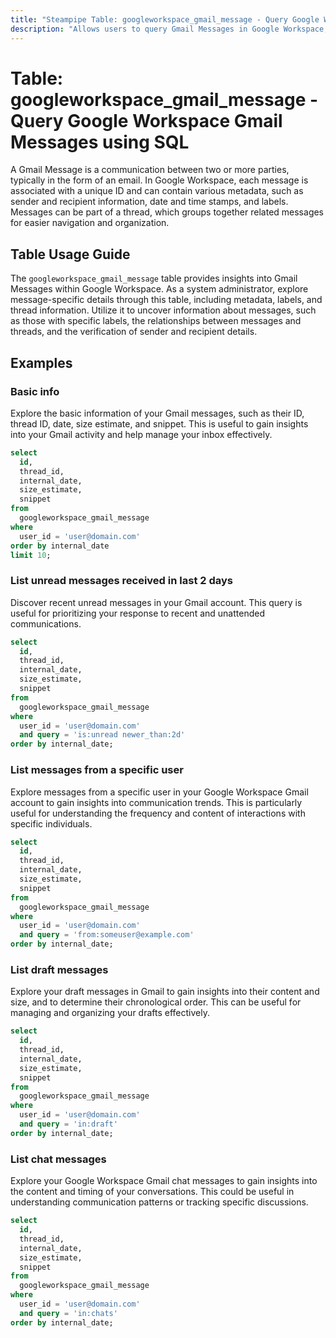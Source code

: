 ```yaml
---
title: "Steampipe Table: googleworkspace_gmail_message - Query Google Workspace Gmail Messages using SQL"
description: "Allows users to query Gmail Messages in Google Workspace, specifically the detailed information about each message, providing insights into message metadata, labels, and thread details."
---
```


# Table: googleworkspace_gmail_message - Query Google Workspace Gmail Messages using SQL

A Gmail Message is a communication between two or more parties, typically in the form of an email. In Google Workspace, each message is associated with a unique ID and can contain various metadata, such as sender and recipient information, date and time stamps, and labels. Messages can be part of a thread, which groups together related messages for easier navigation and organization.

## Table Usage Guide

The `googleworkspace_gmail_message` table provides insights into Gmail Messages within Google Workspace. As a system administrator, explore message-specific details through this table, including metadata, labels, and thread information. Utilize it to uncover information about messages, such as those with specific labels, the relationships between messages and threads, and the verification of sender and recipient details.

## Examples

### Basic info
Explore the basic information of your Gmail messages, such as their ID, thread ID, date, size estimate, and snippet. This is useful to gain insights into your Gmail activity and help manage your inbox effectively.

```sql
select
  id,
  thread_id,
  internal_date,
  size_estimate,
  snippet
from
  googleworkspace_gmail_message
where
  user_id = 'user@domain.com'
order by internal_date
limit 10;
```

### List unread messages received in last 2 days
Discover recent unread messages in your Gmail account. This query is useful for prioritizing your response to recent and unattended communications.

```sql
select
  id,
  thread_id,
  internal_date,
  size_estimate,
  snippet
from
  googleworkspace_gmail_message
where
  user_id = 'user@domain.com'
  and query = 'is:unread newer_than:2d'
order by internal_date;
```

### List messages from a specific user
Explore messages from a specific user in your Google Workspace Gmail account to gain insights into communication trends. This is particularly useful for understanding the frequency and content of interactions with specific individuals.

```sql
select
  id,
  thread_id,
  internal_date,
  size_estimate,
  snippet
from
  googleworkspace_gmail_message
where
  user_id = 'user@domain.com'
  and query = 'from:someuser@example.com'
order by internal_date;
```

### List draft messages
Explore your draft messages in Gmail to gain insights into their content and size, and to determine their chronological order. This can be useful for managing and organizing your drafts effectively.

```sql
select
  id,
  thread_id,
  internal_date,
  size_estimate,
  snippet
from
  googleworkspace_gmail_message
where
  user_id = 'user@domain.com'
  and query = 'in:draft'
order by internal_date;
```

### List chat messages
Explore your Google Workspace Gmail chat messages to gain insights into the content and timing of your conversations. This could be useful in understanding communication patterns or tracking specific discussions.

```sql
select
  id,
  thread_id,
  internal_date,
  size_estimate,
  snippet
from
  googleworkspace_gmail_message
where
  user_id = 'user@domain.com'
  and query = 'in:chats'
order by internal_date;
```